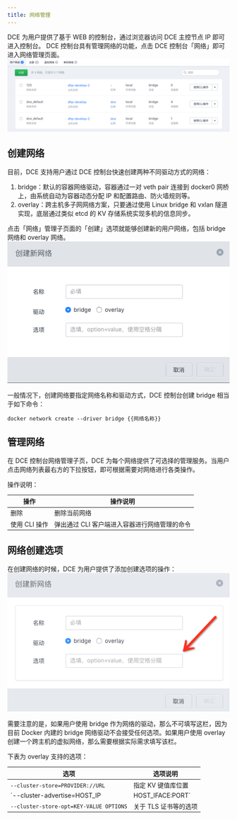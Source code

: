 ```yaml
---
title: 网络管理
---
```


DCE 为用户提供了基于 WEB 的控制台，通过浏览器访问 DCE 主控节点 IP 即可进入控制台。
DCE 控制台具有管理网络的功能，点击 DCE 控制台「网络」即可进入网络管理页面。
![](manage_network.jpg)

## 创建网络

目前，DCE 支持用户通过 DCE 控制台快速创建两种不同驱动方式的网络：

1. bridge：默认的容器网络驱动，容器通过一对 veth pair 连接到 docker0 网桥上，由系统自动为容器动态分配 IP 和配置路由、防火墙规则等。
2. overlay：跨主机多子网网络方案，只要通过使用 Linux bridge 和 vxlan 隧道实现，底层通过类似 etcd 的 KV 存储系统实现多机的信息同步。


点击「网络」管理子页面的「创建」选项就能够创建新的用户网络，包括 bridge 网络和 overlay 网络。
![](create_network.jpg)

一般情况下，创建网络要指定网络名称和驱动方式，DCE 控制台创建 bridge 相当于如下命令：
```
docker network create --driver bridge {{网络名称}}
```

## 管理网络
在 DCE 控制台网络管理子页，DCE 为每个网络提供了可选择的管理服务。当用户点击网络列表最右方的下拉按钮，即可根据需要对网络进行各类操作。


操作说明：

| 操作 | 操作说明 |
| ---- | ---- |
| 删除 | 删除当前网络 |
| 使用 CLI 操作 | 弹出通过 CLI 客户端进入容器进行网络管理的命令 |


## 网络创建选项

在创建网络的时候，DCE 为用户提供了添加创建选项的操作：
![](network_option.png)

需要注意的是，如果用户使用 bridge 作为网络的驱动，那么不可填写这栏，因为目前 Docker 内建的 bridge 网络驱动不会接受任何选项。如果用户使用 overlay 创建一个跨主机的虚拟网络，那么需要根据实际需求填写该栏。

下表为 overlay 支持的选项：

| 选项 | 选项说明 |
| ---- | ------- |
| `--cluster-store=PROVIDER://URL` | 指定 KV 键值库位置 |
| `--cluster-advertise=HOST_IP|HOST_IFACE:PORT` | 主机的 IP 地址或主机的接口 |
| `--cluster-store-opt=KEY-VALUE OPTIONS` | 关于 TLS 证书等的选项 |
